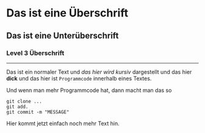 # Das ist eine Überschrift

## Das ist eine Unterüberschrift

### Level 3 Überschrift

---

Das ist ein normaler Text und *das hier wird kursiv* dargestellt und das hier
**dick** und das hier ist `Programmcode` innerhalb eines Textes.

Und wenn man mehr Programmcode hat, dann macht man das so

```
git clone ...
git add.
git commit -m "MESSAGE"
```

Hier kommt jetzt einfach noch mehr Text hin.
